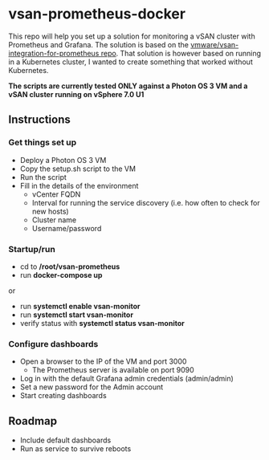 # vsan-prometheus-docker

This repo will help you set up a solution for monitoring a vSAN cluster with Prometheus and Grafana. The solution is based on the [vmware/vsan-integration-for-prometheus repo](https://github.com/vmware/vsan-integration-for-prometheus). That solution is however based on running in a Kubernetes cluster, I wanted to create something that worked without Kubernetes.

**The scripts are currently tested ONLY against a Photon OS 3 VM and a vSAN cluster running on vSphere 7.0 U1**

## Instructions

### Get things set up

- Deploy a Photon OS 3 VM
- Copy the setup.sh script to the VM
- Run the script
- Fill in the details of the environment
  - vCenter FQDN
  - Interval for running the service discovery (i.e. how often to check for new hosts)
  - Cluster name
  - Username/password

### Startup/run

- cd to **/root/vsan-prometheus**
- run **docker-compose up**

or

- run **systemctl enable vsan-monitor**
- run **systemctl start vsan-monitor**
- verify status with **systemctl status vsan-monitor**

### Configure dashboards

- Open a browser to the IP of the VM and port 3000
  - The Prometheus server is available on port 9090
- Log in with the default Grafana admin credentials (admin/admin)
- Set a new password for the Admin account
- Start creating dashboards

## Roadmap

- Include default dashboards
- Run as service to survive reboots
